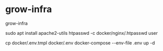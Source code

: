 # grow-infra
grow-infra

sudo apt install apache2-utils
htpasswd -c docker/nginx/.htpasswd user

cp docker/.env.tmpl docker/.env 
docker-compose --env-file .env up -d
